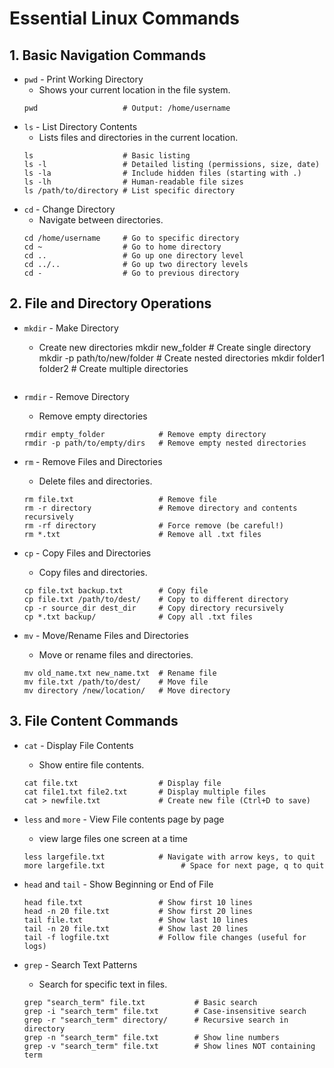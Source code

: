 # Essential Linux Commands

## 1. Basic Navigation Commands
- `pwd` - Print Working Directory
    - Shows your current location in the file system.
    ```
    pwd                   # Output: /home/username
    ```
- `ls` - List Directory Contents
    - Lists files and directories in the current location.
    ```
    ls                    # Basic listing
    ls -l                 # Detailed listing (permissions, size, date)
    ls -la                # Include hidden files (starting with .)
    ls -lh                # Human-readable file sizes
    ls /path/to/directory # List specific directory
    ```
- `cd` - Change Directory
    - Navigate between directories.
    ```
    cd /home/username     # Go to specific directory
    cd ~                  # Go to home directory
    cd ..                 # Go up one directory level
    cd ../..              # Go up two directory levels
    cd -                  # Go to previous directory
    ```

## 2. File and Directory Operations
- `mkdir` - Make Directory
    - Create new directories
    mkdir new_folder              # Create single directory
    mkdir -p path/to/new/folder   # Create nested directories
    mkdir folder1 folder2         # Create multiple directories
    ```

- `rmdir` - Remove Directory
    - Remove empty directories
    ```
    rmdir empty_folder            # Remove empty directory
    rmdir -p path/to/empty/dirs   # Remove empty nested directories
    ```

- `rm` - Remove Files and Directories
    - Delete files and directories.
    ```
    rm file.txt                   # Remove file
    rm -r directory               # Remove directory and contents recursively
    rm -rf directory              # Force remove (be careful!)
    rm *.txt                      # Remove all .txt files
    ```

- `cp` - Copy Files and Directories
    - Copy files and directories.
    ```
    cp file.txt backup.txt        # Copy file
    cp file.txt /path/to/dest/    # Copy to different directory
    cp -r source_dir dest_dir     # Copy directory recursively
    cp *.txt backup/              # Copy all .txt files
    ```

- `mv` - Move/Rename Files and Directories
    - Move or rename files and directories.
    ```
    mv old_name.txt new_name.txt  # Rename file
    mv file.txt /path/to/dest/    # Move file
    mv directory /new/location/   # Move directory
    ```

## 3. File Content Commands
- `cat` - Display File Contents
    - Show entire file contents.
    ```
    cat file.txt                  # Display file
    cat file1.txt file2.txt       # Display multiple files
    cat > newfile.txt             # Create new file (Ctrl+D to save)
    ```

- `less` and `more` - View File contents page by page
    - view large files one screen at a time
    ```
    less largefile.txt            # Navigate with arrow keys, to quit more largefile.txt                 # Space for next page, q to quit
    ```

- `head` and `tail` - Show Beginning or End of File
    ```
    head file.txt                 # Show first 10 lines
    head -n 20 file.txt           # Show first 20 lines
    tail file.txt                 # Show last 10 lines
    tail -n 20 file.txt           # Show last 20 lines
    tail -f logfile.txt           # Follow file changes (useful for logs)
    ```

- `grep` - Search Text Patterns
    - Search for specific text in files.
    ```
    grep "search_term" file.txt           # Basic search
    grep -i "search_term" file.txt        # Case-insensitive search
    grep -r "search_term" directory/      # Recursive search in directory
    grep -n "search_term" file.txt        # Show line numbers
    grep -v "search_term" file.txt        # Show lines NOT containing term
    ```

